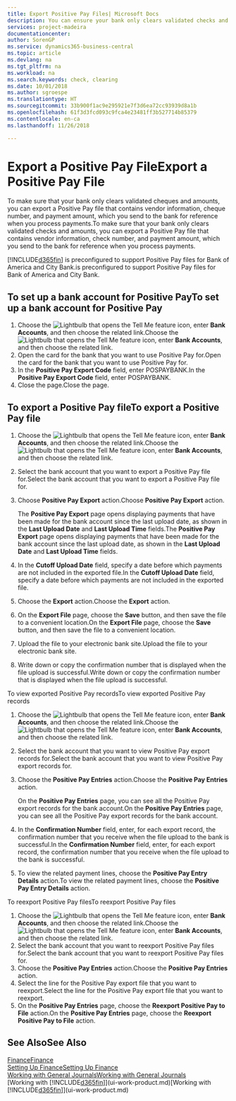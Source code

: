 ```yaml
---
title: Export Positive Pay Files| Microsoft Docs
description: You can ensure your bank only clears validated checks and amounts by exporting a Positive Pay file that contains vendor and payment information.
services: project-madeira
documentationcenter: 
author: SorenGP
ms.service: dynamics365-business-central
ms.topic: article
ms.devlang: na
ms.tgt_pltfrm: na
ms.workload: na
ms.search.keywords: check, clearing
ms.date: 10/01/2018
ms.author: sgroespe
ms.translationtype: HT
ms.sourcegitcommit: 33b900f1ac9e295921e7f3d6ea72cc93939d8a1b
ms.openlocfilehash: 61f3d3fcd093c9fca4e23481ff3b527714b85379
ms.contentlocale: en-ca
ms.lasthandoff: 11/26/2018

---
```

# <a name="export-a-positive-pay-file"></a><span data-ttu-id="3a3a5-103">Export a Positive Pay File</span><span class="sxs-lookup"><span data-stu-id="3a3a5-103">Export a Positive Pay File</span></span>
<span data-ttu-id="3a3a5-104">To make sure that your bank only clears validated cheques and amounts, you can export a Positive Pay file that contains vendor information, cheque number, and payment amount, which you send to the bank for reference when you process payments.</span><span class="sxs-lookup"><span data-stu-id="3a3a5-104">To make sure that your bank only clears validated checks and amounts, you can export a Positive Pay file that contains vendor information, check number, and payment amount, which you send to the bank for reference when you process payments.</span></span>

[!INCLUDE[d365fin](includes/d365fin_md.md)] <span data-ttu-id="3a3a5-105">is preconfigured to support Positive Pay files for Bank of America and City Bank.</span><span class="sxs-lookup"><span data-stu-id="3a3a5-105">is preconfigured to support Positive Pay files for Bank of America and City Bank.</span></span>

## <a name="to-set-up-a-bank-account-for-positive-pay"></a><span data-ttu-id="3a3a5-106">To set up a bank account for Positive Pay</span><span class="sxs-lookup"><span data-stu-id="3a3a5-106">To set up a bank account for Positive Pay</span></span>
1. <span data-ttu-id="3a3a5-107">Choose the ![Lightbulb that opens the Tell Me feature](media/ui-search/search_small.png "Tell me what you want to do") icon, enter **Bank Accounts**, and then choose the related link.</span><span class="sxs-lookup"><span data-stu-id="3a3a5-107">Choose the ![Lightbulb that opens the Tell Me feature](media/ui-search/search_small.png "Tell me what you want to do") icon, enter **Bank Accounts**, and then choose the related link.</span></span>
2. <span data-ttu-id="3a3a5-108">Open the card for the bank that you want to use Positive Pay for.</span><span class="sxs-lookup"><span data-stu-id="3a3a5-108">Open the card for the bank that you want to use Positive Pay for.</span></span>
3. <span data-ttu-id="3a3a5-109">In the **Positive Pay Export Code** field, enter POSPAYBANK.</span><span class="sxs-lookup"><span data-stu-id="3a3a5-109">In the **Positive Pay Export Code** field, enter POSPAYBANK.</span></span>
4. <span data-ttu-id="3a3a5-110">Close the page.</span><span class="sxs-lookup"><span data-stu-id="3a3a5-110">Close the page.</span></span>

## <a name="to-export-a-positive-pay-file"></a><span data-ttu-id="3a3a5-111">To export a Positive Pay file</span><span class="sxs-lookup"><span data-stu-id="3a3a5-111">To export a Positive Pay file</span></span>
1. <span data-ttu-id="3a3a5-112">Choose the ![Lightbulb that opens the Tell Me feature](media/ui-search/search_small.png "Tell me what you want to do") icon, enter **Bank Accounts**, and then choose the related link.</span><span class="sxs-lookup"><span data-stu-id="3a3a5-112">Choose the ![Lightbulb that opens the Tell Me feature](media/ui-search/search_small.png "Tell me what you want to do") icon, enter **Bank Accounts**, and then choose the related link.</span></span>
2. <span data-ttu-id="3a3a5-113">Select the bank account that you want to export a Positive Pay file for.</span><span class="sxs-lookup"><span data-stu-id="3a3a5-113">Select the bank account that you want to export a Positive Pay file for.</span></span>
3. <span data-ttu-id="3a3a5-114">Choose **Positive Pay Export** action.</span><span class="sxs-lookup"><span data-stu-id="3a3a5-114">Choose **Positive Pay Export** action.</span></span>

    <span data-ttu-id="3a3a5-115">The **Positive Pay Export** page opens displaying payments that have been made for the bank account since the last upload date, as shown in the **Last Upload Date** and **Last Upload Time** fields.</span><span class="sxs-lookup"><span data-stu-id="3a3a5-115">The **Positive Pay Export** page opens displaying payments that have been made for the bank account since the last upload date, as shown in the **Last Upload Date** and **Last Upload Time** fields.</span></span>
4. <span data-ttu-id="3a3a5-116">In the **Cutoff Upload Date** field, specify a date before which payments are not included in the exported file.</span><span class="sxs-lookup"><span data-stu-id="3a3a5-116">In the **Cutoff Upload Date** field, specify a date before which payments are not included in the exported file.</span></span>
5. <span data-ttu-id="3a3a5-117">Choose the **Export** action.</span><span class="sxs-lookup"><span data-stu-id="3a3a5-117">Choose the **Export** action.</span></span>
6. <span data-ttu-id="3a3a5-118">On the **Export File** page, choose the **Save** button, and then save the file to a convenient location.</span><span class="sxs-lookup"><span data-stu-id="3a3a5-118">On the **Export File** page, choose the **Save** button, and then save the file to a convenient location.</span></span>
7. <span data-ttu-id="3a3a5-119">Upload the file to your electronic bank site.</span><span class="sxs-lookup"><span data-stu-id="3a3a5-119">Upload the file to your electronic bank site.</span></span>
8. <span data-ttu-id="3a3a5-120">Write down or copy the confirmation number that is displayed when the file upload is successful.</span><span class="sxs-lookup"><span data-stu-id="3a3a5-120">Write down or copy the confirmation number that is displayed when the file upload is successful.</span></span>

<span data-ttu-id="3a3a5-121">To view exported Positive Pay records</span><span class="sxs-lookup"><span data-stu-id="3a3a5-121">To view exported Positive Pay records</span></span>

1. <span data-ttu-id="3a3a5-122">Choose the ![Lightbulb that opens the Tell Me feature](media/ui-search/search_small.png "Tell me what you want to do") icon, enter **Bank Accounts**, and then choose the related link.</span><span class="sxs-lookup"><span data-stu-id="3a3a5-122">Choose the ![Lightbulb that opens the Tell Me feature](media/ui-search/search_small.png "Tell me what you want to do") icon, enter **Bank Accounts**, and then choose the related link.</span></span>
2. <span data-ttu-id="3a3a5-123">Select the bank account that you want to view Positive Pay export records for.</span><span class="sxs-lookup"><span data-stu-id="3a3a5-123">Select the bank account that you want to view Positive Pay export records for.</span></span>
3. <span data-ttu-id="3a3a5-124">Choose the **Positive Pay Entries** action.</span><span class="sxs-lookup"><span data-stu-id="3a3a5-124">Choose the **Positive Pay Entries** action.</span></span>

    <span data-ttu-id="3a3a5-125">On the **Positive Pay Entries** page, you can see all the Positive Pay export records for the bank account.</span><span class="sxs-lookup"><span data-stu-id="3a3a5-125">On the **Positive Pay Entries** page, you can see all the Positive Pay export records for the bank account.</span></span>
4. <span data-ttu-id="3a3a5-126">In the **Confirmation Number** field, enter, for each export record, the confirmation number that you receive when the file upload to the bank is successful.</span><span class="sxs-lookup"><span data-stu-id="3a3a5-126">In the **Confirmation Number** field, enter, for each export record, the confirmation number that you receive when the file upload to the bank is successful.</span></span>
5. <span data-ttu-id="3a3a5-127">To view the related payment lines, choose the **Positive Pay Entry Details** action.</span><span class="sxs-lookup"><span data-stu-id="3a3a5-127">To view the related payment lines, choose the **Positive Pay Entry Details** action.</span></span>

<span data-ttu-id="3a3a5-128">To reexport Positive Pay files</span><span class="sxs-lookup"><span data-stu-id="3a3a5-128">To reexport Positive Pay files</span></span>

1. <span data-ttu-id="3a3a5-129">Choose the ![Lightbulb that opens the Tell Me feature](media/ui-search/search_small.png "Tell me what you want to do") icon, enter **Bank Accounts**, and then choose the related link.</span><span class="sxs-lookup"><span data-stu-id="3a3a5-129">Choose the ![Lightbulb that opens the Tell Me feature](media/ui-search/search_small.png "Tell me what you want to do") icon, enter **Bank Accounts**, and then choose the related link.</span></span>
2. <span data-ttu-id="3a3a5-130">Select the bank account that you want to reexport Positive Pay files for.</span><span class="sxs-lookup"><span data-stu-id="3a3a5-130">Select the bank account that you want to reexport Positive Pay files for.</span></span>
3. <span data-ttu-id="3a3a5-131">Choose the **Positive Pay Entries** action.</span><span class="sxs-lookup"><span data-stu-id="3a3a5-131">Choose the **Positive Pay Entries** action.</span></span>
4. <span data-ttu-id="3a3a5-132">Select the line for the Positive Pay export file that you want to reexport.</span><span class="sxs-lookup"><span data-stu-id="3a3a5-132">Select the line for the Positive Pay export file that you want to reexport.</span></span>
5. <span data-ttu-id="3a3a5-133">On the **Positive Pay Entries** page, choose the **Reexport Positive Pay to File** action.</span><span class="sxs-lookup"><span data-stu-id="3a3a5-133">On the **Positive Pay Entries** page, choose the **Reexport Positive Pay to File** action.</span></span>

## <a name="see-also"></a><span data-ttu-id="3a3a5-134">See Also</span><span class="sxs-lookup"><span data-stu-id="3a3a5-134">See Also</span></span>
[<span data-ttu-id="3a3a5-135">Finance</span><span class="sxs-lookup"><span data-stu-id="3a3a5-135">Finance</span></span>](finance.md)  
[<span data-ttu-id="3a3a5-136">Setting Up Finance</span><span class="sxs-lookup"><span data-stu-id="3a3a5-136">Setting Up Finance</span></span>](finance-setup-finance.md)  
[<span data-ttu-id="3a3a5-137">Working with General Journals</span><span class="sxs-lookup"><span data-stu-id="3a3a5-137">Working with General Journals</span></span>](ui-work-general-journals.md)  
<span data-ttu-id="3a3a5-138">[Working with [!INCLUDE[d365fin](includes/d365fin_md.md)]](ui-work-product.md)</span><span class="sxs-lookup"><span data-stu-id="3a3a5-138">[Working with [!INCLUDE[d365fin](includes/d365fin_md.md)]](ui-work-product.md)</span></span>

